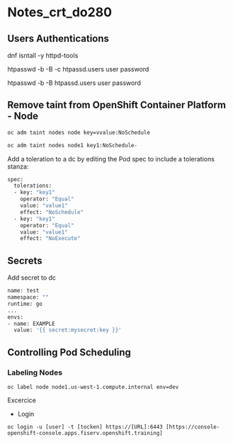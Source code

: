 # Notes_crt_do280

## Users Authentications

dnf isntall -y httpd-tools

htpasswd -b -B -c htpassd.users user password

htpasswd -b -B htpassd.users user password

## Remove taint from OpenShift Container Platform - Node

```sh
oc adm taint nodes node key=vvalue:NoSchedule
```

```sh
oc adm taint nodes node1 key1:NoSchedule-
```

Add a toleration to a dc by editing the Pod spec to include a tolerations stanza:

```sh
spec:
  tolerations:
  - key: "key1"
    operator: "Equal"
    value: "value1"
    effect: "NoSchedule"
  - key: "key1"
    operator: "Equal"
    value: "value1"
    effect: "NoExecute"
```

## Secrets

Add secret to dc

```sh
name: test
namespace: ""
runtime: go
...
envs:
- name: EXAMPLE
  value: '{{ secret:mysecret:key }}'
```

## Controlling Pod Scheduling

### Labeling Nodes

```oc
oc label node node1.us-west-1.compute.internal env=dev
```

Excercice

- Login 

```oc
oc login -u [user] -t [tocken] https://[URL]:6443 [https://console-openshift-console.apps.fiserv.openshift.training]

```
